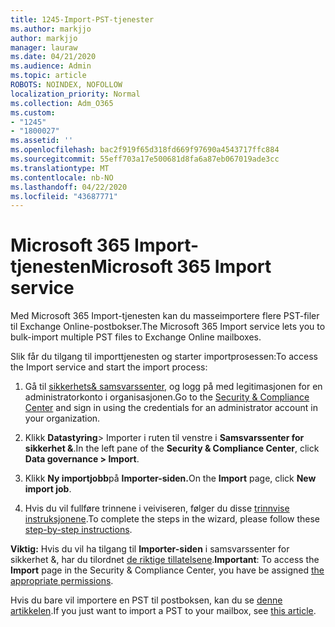 ```yaml
---
title: 1245-Import-PST-tjenester
ms.author: markjjo
author: markjjo
manager: lauraw
ms.date: 04/21/2020
ms.audience: Admin
ms.topic: article
ROBOTS: NOINDEX, NOFOLLOW
localization_priority: Normal
ms.collection: Adm_O365
ms.custom:
- "1245"
- "1800027"
ms.assetid: ''
ms.openlocfilehash: bac2f919f65d318fd669f97690a4543717ffc884
ms.sourcegitcommit: 55eff703a17e500681d8fa6a87eb067019ade3cc
ms.translationtype: MT
ms.contentlocale: nb-NO
ms.lasthandoff: 04/22/2020
ms.locfileid: "43687771"
---
```

# <a name="microsoft-365-import-service"></a><span data-ttu-id="109ad-102">Microsoft 365 Import-tjenesten</span><span class="sxs-lookup"><span data-stu-id="109ad-102">Microsoft 365 Import service</span></span>

<span data-ttu-id="109ad-103">Med Microsoft 365 Import-tjenesten kan du masseimportere flere PST-filer til Exchange Online-postbokser.</span><span class="sxs-lookup"><span data-stu-id="109ad-103">The Microsoft 365 Import service lets you to bulk-import multiple PST files to Exchange Online mailboxes.</span></span>

<span data-ttu-id="109ad-104">Slik får du tilgang til importtjenesten og starter importprosessen:</span><span class="sxs-lookup"><span data-stu-id="109ad-104">To access the Import service and start the import process:</span></span>

1. <span data-ttu-id="109ad-105">Gå til [sikkerhets& samsvarssenter,](https://protection.office.com) og logg på med legitimasjonen for en administratorkonto i organisasjonen.</span><span class="sxs-lookup"><span data-stu-id="109ad-105">Go to the [Security & Compliance Center](https://protection.office.com) and sign in using the credentials for an administrator account in your organization.</span></span>

2. <span data-ttu-id="109ad-106">Klikk **Datastyring**> Importer i ruten til venstre i **Samsvarssenter for sikkerhet &**.</span><span class="sxs-lookup"><span data-stu-id="109ad-106">In the left pane of the **Security & Compliance Center**, click **Data governance > Import**.</span></span>

3. <span data-ttu-id="109ad-107">Klikk **Ny importjobb**på **Importer-siden.**</span><span class="sxs-lookup"><span data-stu-id="109ad-107">On the **Import** page, click **New import job**.</span></span>

4. <span data-ttu-id="109ad-108">Hvis du vil fullføre trinnene i veiviseren, følger du disse [trinnvise instruksjonene](https://docs.microsoft.com/office365/securitycompliance/use-network-upload-to-import-pst-files).</span><span class="sxs-lookup"><span data-stu-id="109ad-108">To complete the steps in the wizard, please follow these [step-by-step instructions](https://docs.microsoft.com/office365/securitycompliance/use-network-upload-to-import-pst-files).</span></span>

<span data-ttu-id="109ad-109">**Viktig:** Hvis du vil ha tilgang til **Importer-siden** i samsvarssenter for sikkerhet &, har du tilordnet [de riktige tillatelsene](https://docs.microsoft.com/office365/securitycompliance/use-network-upload-to-import-pst-files#before-you-begin).</span><span class="sxs-lookup"><span data-stu-id="109ad-109">**Important**: To access the **Import** page in the Security & Compliance Center, you have be assigned  [the appropriate permissions](https://docs.microsoft.com/office365/securitycompliance/use-network-upload-to-import-pst-files#before-you-begin).</span></span>

<span data-ttu-id="109ad-110">Hvis du bare vil importere en PST til postboksen, kan du se [denne artikkelen](https://support.office.com/article/import-email-contacts-and-calendar-from-an-outlook-pst-file-431a8e9a-f99f-4d5f-ae48-ded54b3440ac).</span><span class="sxs-lookup"><span data-stu-id="109ad-110">If you just want to import a PST to your mailbox, see [this article](https://support.office.com/article/import-email-contacts-and-calendar-from-an-outlook-pst-file-431a8e9a-f99f-4d5f-ae48-ded54b3440ac).</span></span>
